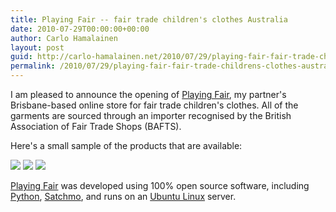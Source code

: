 ```yaml
---
title: Playing Fair -- fair trade children's clothes Australia
date: 2010-07-29T00:00:00+00:00
author: Carlo Hamalainen
layout: post
guid: http://carlo-hamalainen.net/2010/07/29/playing-fair-fair-trade-childrens-clothes-australia/
permalink: /2010/07/29/playing-fair-fair-trade-childrens-clothes-australia/
---
```

I am pleased to announce the opening of [Playing Fair](http://playingfair.com.au/), my partner's Brisbane-based online store for fair trade children's clothes. All of the garments are sourced through an importer recognised by the British Association of Fair Trade Shops (BAFTS).

Here's a small sample of the products that are available:</p> 

<img src="https://i1.wp.com/playingfair.com.au/static/images/productimage-picture-cotton-knit-hoodie-47_jpg_285x285_q85.jpg?w=1100" data-recalc-dims="1" /> 

<img src="https://i0.wp.com/playingfair.com.au/static/images/productimage-picture-cotton-block-print-dresses-66_jpg_285x285_q85.jpg?w=1100" data-recalc-dims="1" /> 

<img src="https://i0.wp.com/playingfair.com.au/static/images/productimage-picture-tibetan-style-vests-62_jpg_285x285_q85.jpg?w=1100" data-recalc-dims="1" /> 

[Playing Fair](http://playingfair.com.au/) was developed using 100% open source software, including [Python](http://python.org), [Satchmo](http://satchmoproject.com), and runs on an [Ubuntu Linux](http://ubuntu.com) server.
